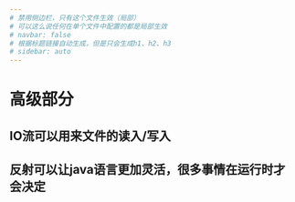 ```yaml
---
# 禁用侧边栏，只有这个文件生效（局部）
# 可以这么说任何在单个文件中配置的都是局部生效
# navbar: false
# 根据标题链接自动生成，但是只会生成h1、h2、h3
# sidebar: auto
---
```

# 高级部分
## IO流可以用来文件的读入/写入
## 反射可以让java语言更加灵活，很多事情在运行时才会决定